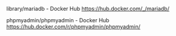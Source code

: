 library/mariadb - Docker Hub  https://hub.docker.com/_/mariadb/

phpmyadmin/phpmyadmin - Docker Hub  https://hub.docker.com/r/phpmyadmin/phpmyadmin/
